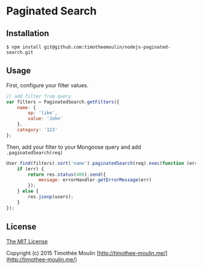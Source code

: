 # Paginated Search

## Installation
```$ npm install git@github.com:timotheemoulin/nodejs-paginated-search.git```

## Usage
First, configure your filter values.
```js
// add filter from query
var filters = PaginatedSearch.getFilters({
    name: {
        op: 'like',
        value: 'John'
    },
    category: '123'
};
```
Then, add your filter to your Mongoose query and add ```.paginatedSearch(req)```
```js
User.find(filters).sort('name').paginatedSearch(req).exec(function (err, users) {
    if (err) {
        return res.status(400).send({
            message: errorHandler.getErrorMessage(err)
        });
    } else {
        res.jsonp(users);
    }
});
```

## License

[The MIT License](http://opensource.org/licenses/MIT)

Copyright (c) 2015 Timothée Moulin [http://timothee-moulin.me/](http://timothee-moulin.me/)
